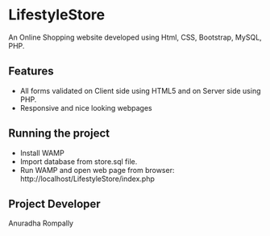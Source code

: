 # LifestyleStore

An Online Shopping website developed using Html, CSS, Bootstrap, MySQL, PHP.


## Features

- All forms validated on Client side using HTML5 and on Server side using PHP.
- Responsive and nice looking webpages

## Running the project

- Install WAMP
- Import database from store.sql file.
- Run WAMP and open web page from browser: http://localhost/LifestyleStore/index.php

## Project Developer

Anuradha Rompally
